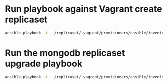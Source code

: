
# Run playbook against Vagrant create replicaset

```bash
ansible-playbook -i ../replicaset/.vagrant/provisioners/ansible/inventory/vagrant_ansible_inventory --ask-vault-pass --become rolling_os_update.yml
```

# Run the mongodb replicaset upgrade playbook

```bash
ansible-playbook -i ../replicaset/.vagrant/provisioners/ansible/inventory/vagrant_ansible_inventory --ask-vault-pass --become mongodb_replicaset_upgrade.yml
```
